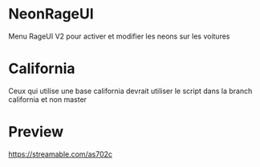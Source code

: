 # NeonRageUI
Menu RageUI V2 pour activer et modifier les neons sur les voitures

# California
Ceux qui utilise une base california devrait utiliser le script dans la branch california et non master

# Preview
https://streamable.com/as702c
